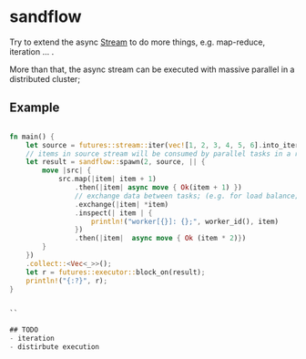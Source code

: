 # sandflow
Try to extend the async [Stream](https://doc.rust-lang.org/std/stream/index.html) to do more things, e.g. map-reduce, iteration ... . 

More than that, the async stream can be executed with massive parallel in a distributed cluster;

## Example
```rust

fn main() {
    let source = futures::stream::iter(vec![1, 2, 3, 4, 5, 6].into_iter()).map(|i| Ok(i));
    // items in source stream will be consumed by parallel tasks in a round-robin manner;
    let result = sandflow::spawn(2, source, || {
        move |src| {
            src.map(|item| item + 1)
                .then(|item| async move { Ok(item + 1) })
                // exchange data between tasks; (e.g. for load balance;)
                .exchange(|item| *item)
                .inspect(| item | {
                    println!("worker[{}]: {};", worker_id(), item)
                })
                .then(|item|  async move { Ok (item * 2)})
        }
    })
    .collect::<Vec<_>>();
    let r = futures::executor::block_on(result);
    println!("{:?}", r);
}


``

## TODO
- iteration 
- distirbute execution
